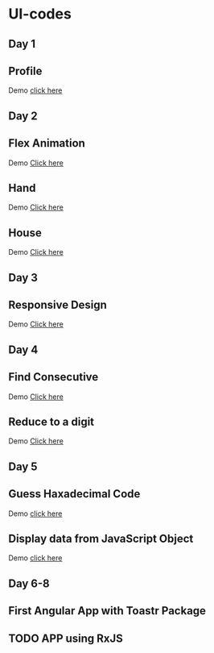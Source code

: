 # UI-codes

## Day 1
## Profile   
  Demo  [click here](https://lalith050101.github.io/UI-codes/)
 
## Day 2
## Flex Animation   
  Demo  [Click here](https://lalith050101.github.io/UI-codes/flex-animation)
   
## Hand   
  Demo  [Click here](https://lalith050101.github.io/UI-codes/hand)

## House
  Demo  [Click here](https://lalith050101.github.io/UI-codes/house)

## Day 3
## Responsive Design  
  Demo  [Click here](https://lalith050101.github.io/UI-codes/responsive-layout/responsive-layout)
  
## Day 4
## Find Consecutive  
  Demo  [Click here](https://lalith050101.github.io/UI-codes/js-task/find-consecutive)

## Reduce to a digit  
  Demo  [Click here](https://lalith050101.github.io/UI-codes/js-task/reduce-to-a-digit)
  
## Day 5
## Guess Haxadecimal Code
  Demo [click here](https://lalith050101.github.io/UI-codes/js-task/hexadecimal-generator)

## Display data from JavaScript Object
  Demo [click here](https://lalith050101.github.io/UI-codes/js-task/display-js-obj-data)
 
## Day 6-8
## First Angular App with Toastr Package 
## TODO APP using RxJS

 
 
 
 
